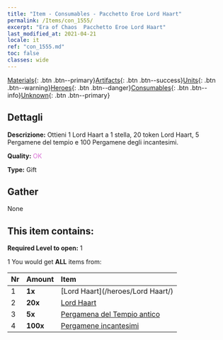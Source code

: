 ```yaml
---
title: "Item - Consumables - Pacchetto Eroe Lord Haart"
permalink: /Items/con_1555/
excerpt: "Era of Chaos  Pacchetto Eroe Lord Haart"
last_modified_at: 2021-04-21
locale: it
ref: "con_1555.md"
toc: false
classes: wide
---
```

 [Materials](/it/Items/){: .btn .btn--primary}[Artifacts](/it/Items/Artifacts/){: .btn .btn--success}[Units](/it/Items/Units/){: .btn .btn--warning}[Heroes](/it/Items/Heroes/){: .btn .btn--danger}[Consumables](/it/Items/Consumables/){: .btn .btn--info}[Unknown](/it/Items/Unknown/){: .btn .btn--primary}

## Dettagli
 **Descrizione:** Ottieni 1 Lord Haart a 1 stella, 20 token Lord Haart, 5 Pergamene del tempio e 100 Pergamene degli incantesimi.

 **Quality:** <span style="color: #DA70D6">OK</span>

 **Type:** Gift

## Gather

  None

## This item contains:

 **Required Level to open:** 1

 1 You would get **ALL** items  from:

  | Nr | Amount |     Item    |
  |:---|:-------|:------------|
  | 1 |  **1x** | [Lord Haart](/heroes/Lord Haart/) |  | 
  | 2 |  **20x** | [Lord Haart](/it/Items/her_370/) |  | 
  | 3 |  **5x** | [Pergamena del Tempio antico](/it/Items/con_697/) |  | 
  | 4 |  **100x** | [Pergamene incantesimi](/it/Items/con_694/) |  | 
